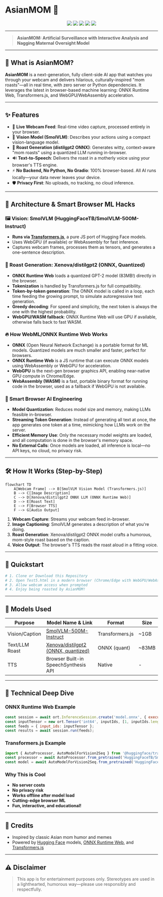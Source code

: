 # AsianMOM 💢

<p align="center">
  <img src="https://img.shields.io/badge/No%20Backend-100%25%20Browser-blue?style=for-the-badge" />
  <img src="https://img.shields.io/badge/ONNX%20Runtime%20Web-%F0%9F%9A%80%20Edge%20AI-green?style=for-the-badge" />
  <img src="https://img.shields.io/badge/Transformers.js-%F0%9F%A7%AA%20HuggingFace-orange?style=for-the-badge" />
  <img src="https://img.shields.io/badge/WebGPU%20or%20WASM-Accelerated%20Inference-purple?style=for-the-badge" />
  <img src="https://img.shields.io/badge/AI%20MOM-Nagging%20Guaranteed-red?style=for-the-badge" />
</p>

---

> **AsianMOM: Artificial Surveillance with Interactive Analysis and Nagging Maternal Oversight Model**

---

## 👀 What is AsianMOM?

**AsianMOM** is a next-generation, fully client-side AI app that watches you through your webcam and delivers hilarious, culturally-inspired "mom roasts"—all in real time, with zero server or Python dependencies. It leverages the latest in browser-based machine learning: ONNX Runtime Web, Transformers.js, and WebGPU/WebAssembly acceleration. 

---

## ✨ Features

- 🎥 **Live Webcam Feed**: Real-time video capture, processed entirely in your browser.
- 🧠 **Vision Model (SmolVLM)**: Describes your actions using a compact vision-language model.
- 🤖 **Roast Generation (distilgpt2 ONNX)**: Generates witty, context-aware "mom roasts" using a quantized LLM running in-browser.
- 🔊 **Text-to-Speech**: Delivers the roast in a motherly voice using your browser's TTS engine.
- ⚡ **No Backend, No Python, No Gradio**: 100% browser-based. All AI runs locally—your data never leaves your device.
- 🛡️ **Privacy First**: No uploads, no tracking, no cloud inference.

---

## 🧩 Architecture & Smart Browser ML Hacks

### 🖼️ Vision: SmolVLM (HuggingFaceTB/SmolVLM-500M-Instruct)
- **Runs via [Transformers.js](https://github.com/xenova/transformers.js)**, a pure JS port of Hugging Face models.
- Uses WebGPU (if available) or WebAssembly for fast inference.
- Captures webcam frames, processes them as tensors, and generates a one-sentence description.

### 📝 Roast Generation: Xenova/distilgpt2 (ONNX, Quantized)
- **ONNX Runtime Web** loads a quantized GPT-2 model (83MB!) directly in the browser.
- **Tokenization** is handled by Transformers.js for full compatibility.
- **Token-by-token generation**: The ONNX model is called in a loop, each time feeding the growing prompt, to simulate autoregressive text generation.
- **Greedy decoding**: For speed and simplicity, the next token is always the one with the highest probability.
- **WebGPU/WASM fallback**: ONNX Runtime Web will use GPU if available, otherwise falls back to fast WASM.

### 🔥 How WebML/ONNX Runtime Web Works
- **ONNX** (Open Neural Network Exchange) is a portable format for ML models. Quantized models are much smaller and faster, perfect for browsers.
- **ONNX Runtime Web** is a JS runtime that can execute ONNX models using WebAssembly or WebGPU for acceleration.
- **WebGPU** is the next-gen browser graphics API, enabling near-native GPU compute in Chrome/Edge.
- **WebAssembly (WASM)** is a fast, portable binary format for running code in the browser, used as a fallback if WebGPU is not available.

### 🦾 Smart Browser AI Engineering
- **Model Quantization**: Reduces model size and memory, making LLMs feasible in-browser.
- **Streaming Token Generation**: Instead of generating all text at once, the app generates one token at a time, mimicking how LLMs work on the server.
- **Efficient Memory Use**: Only the necessary model weights are loaded, and all computation is done in the browser's memory space.
- **No External Calls**: Once models are loaded, all inference is local—no API keys, no cloud, no privacy risk.

---

## 🛠️ How It Works (Step-by-Step)

```mermaid
flowchart TD
    A[Webcam Frame] --> B[SmolVLM Vision Model (Transformers.js)]
    B --> C[Image Description]
    C --> D[Xenova/distilgpt2 ONNX LLM (ONNX Runtime Web)]
    D --> E[Roast Text]
    E --> F[Browser TTS]
    F --> G[Audio Output]
```

1. **Webcam Capture**: Streams your webcam feed in-browser.
2. **Image Captioning**: SmolVLM generates a description of what you're doing.
3. **Roast Generation**: Xenova/distilgpt2 ONNX model crafts a humorous, mom-style roast based on the caption.
4. **Voice Output**: The browser's TTS reads the roast aloud in a fitting voice.

---

## 🚦 Quickstart

```bash
# 1. Clone or Download this Repository
# 2. Open Test5.html in a modern browser (Chrome/Edge with WebGPU/WebAssembly support recommended)
# 3. Allow webcam access when prompted
# 4. Enjoy being roasted by AsianMOM!
```

---

## 🧬 Models Used

| Purpose         | Model Name & Link                                                                 | Format         | Size   |
|-----------------|-----------------------------------------------------------------------------------|---------------|--------|
| Vision/Caption  | [SmolVLM-500M-Instruct](https://huggingface.co/HuggingFaceTB/SmolVLM-500M-Instruct) | Transformers.js| ~1GB   |
| Text/LLM Roast  | [Xenova/distilgpt2 (ONNX, quantized)](https://huggingface.co/Xenova/distilgpt2)      | ONNX (quant)   | ~83MB  |
| TTS             | Browser Built-in SpeechSynthesis API                                              | Native         | -      |

---

## 🧠 Technical Deep Dive

### ONNX Runtime Web Example
```js
const session = await ort.InferenceSession.create('model.onnx', { executionProviders: ['webgpu', 'wasm'] });
const inputTensor = new ort.Tensor('int64', inputIds, [1, inputIds.length]);
const feeds = { input_ids: inputTensor };
const results = await session.run(feeds);
```

### Transformers.js Example
```js
import { AutoProcessor, AutoModelForVision2Seq } from '@huggingface/transformers';
const processor = await AutoProcessor.from_pretrained('HuggingFaceTB/SmolVLM-500M-Instruct');
const model = await AutoModelForVision2Seq.from_pretrained('HuggingFaceTB/SmolVLM-500M-Instruct');
```

### Why This is Cool
- **No server costs**
- **No privacy risk**
- **Works offline after model load**
- **Cutting-edge browser ML**
- **Fun, interactive, and educational!**

---

## 🙏 Credits
- Inspired by classic Asian mom humor and memes
- Powered by [Hugging Face](https://huggingface.co/) models, [ONNX Runtime Web](https://onnxruntime.ai/docs/execution-providers/Web.html), and [Transformers.js](https://github.com/xenova/transformers.js)

---

## ⚠️ Disclaimer
> This app is for entertainment purposes only. Stereotypes are used in a lighthearted, humorous way—please use responsibly and respectfully.


